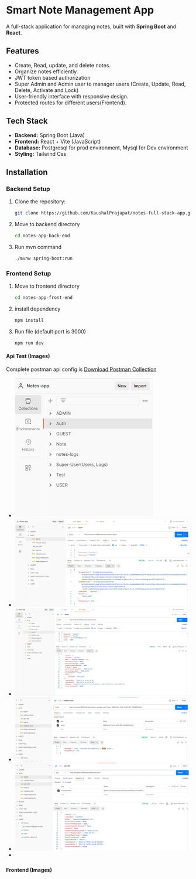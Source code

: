 # Smart Note Management App

<!-- Description -->

A full-stack application for managing notes, built with **Spring Boot** and **React**.

## Features

- Create, Read, update, and delete notes.
- Organize notes efficiently.
- JWT token based authorization
- Super Admin and Admin user to manager users (Create, Update, Read, Delete, Activate and Lock)
- User-friendly interface with responsive design.
- Protected routes for different users(Frontend).

## Tech Stack

- **Backend:** Spring Boot (Java)
- **Frontend:** React + Vite (JavaScript)
- **Database:** Postgresql for prod environment, Mysql for Dev environment
- **Styling:** Tailwind Css

## Installation

### Backend Setup
1. Clone the repository:
   ````bash
   git clone https://github.com/KaushalPrajapat/notes-full-stack-app.git
2. Move to backend directory
    ```bash
    cd notes-app-back-end
3. Run mvn command 
    ```bash
    ./mvnw spring-boot:run
   ````

### Frontend Setup
1. Move to frontend directory
    ```bash
    cd notes-app-front-end
2. install dependency
    ```bash
    npm install
3. Run file (default port is 3000)
    ```bash
    npm run dev 

#### Api Test (Images)
Complete postman api config is 
[Download Postman Collection](assets/zip/NOTEAPP_POSTMAN.zip)
- ![Api Structure](assets/images/api_structure.png)
- ![Signin](assets/images/signin.png)
- ![Signup](assets/images/signup.png)
- ![validate-password](assets/images/validate-user.png)
- ![Get logged in user](assets/images/user.png)
- 

#####

#### Frontend (Images)
#####
<!-- ## Backedn

### Models


### Miscmiscellaneous


## Api-test
### POSTMAN


## Frontend
### USER or GUEST

### ADMIN


### SUPER ADMIN -->

